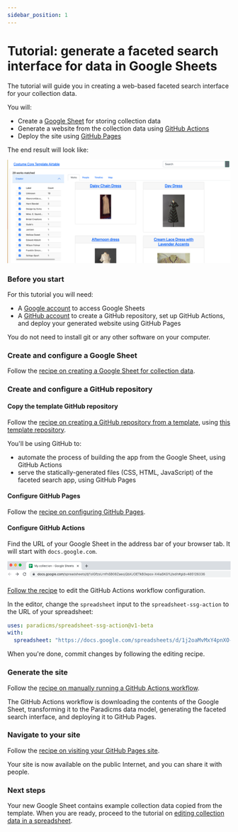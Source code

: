 ```yaml
---
sidebar_position: 1
---
```


# Tutorial: generate a faceted search interface for data in Google Sheets

The tutorial will guide you in creating a web-based faceted search interface for your collection data.

You will:
* Create a [Google Sheet](https://www.google.com/sheets/about/) for storing collection data
* Generate a website from the collection data using [GitHub Actions](https://github.com/features/actions)
* Deploy the site using [GitHub Pages](https://pages.github.com/)

The end result will look like:

![Screenshot of result](result.png)


### Before you start

For this tutorial you will need:

* A [Google account](https://support.google.com/accounts/answer/27441?hl=en) to access Google Sheets
* A [GitHub account](https://github.com/join) to create a GitHub repository, set up GitHub Actions, and deploy your generated website using GitHub Pages

You do not need to install git or any other software on your computer.


### Create and configure a Google Sheet

Follow the [recipe on creating a Google Sheet for collection data](/docs/recipes/create-google-sheet).


### Create and configure a GitHub repository

#### Copy the template GitHub repository

Follow the [recipe on creating a GitHub repository from a template](/docs/recipes/create-github-repository), using [this template repository](https://github.com/dressdiscover/exhibitions).

You'll be using GitHub to:

* automate the process of building the app from the Google Sheet, using GitHub Actions
* serve the statically-generated files (CSS, HTML, JavaScript) of the faceted search app, using GitHub Pages


#### Configure GitHub Pages

Follow the [recipe on configuring GitHub Pages](/docs/recipes/configure-github-pages).


#### Configure GitHub Actions

Find the URL of your Google Sheet in the address bar of your browser tab. It will start with `docs.google.com`.

![Screenshot of the Google Sheets address bar](google-sheets-address-bar.png)

[Follow the recipe](/docs/recipes/edit-github-ssg-workflow) to edit the GitHub Actions workflow configuration.

In the editor, change the `spreadsheet` input to the `spreadsheet-ssg-action` to the URL of your spreadsheet:

```yaml
uses: paradicms/spreadsheet-ssg-action@v1-beta
with:
  spreadsheet: "https://docs.google.com/spreadsheets/d/1j2oaMvMxY4pnXO-sEH_fky2R2gm6TQeIev_Q8rVOD4M/edit#gid=0"
```

When you're done, commit changes by following the editing recipe.

### Generate the site

Follow the [recipe on manually running a GitHub Actions workflow](/docs/recipes/run-github-ssg-workflow).

The GitHub Actions workflow is downloading the contents of the Google Sheet, transforming it to the Paradicms data model, generating the faceted search interface, and deploying it to GitHub Pages.

### Navigate to your site

Follow the [recipe on visiting your GitHub Pages site](/docs/recipes/visit-github-pages).

Your site is now available on the public Internet, and you can share it with people.

### Next steps

Your new Google Sheet contains example collection data copied from the template. When you are ready, proceed to the tutorial on [editing collection data in a spreadsheet](/docs/tutorials/edit-spreadsheet).
